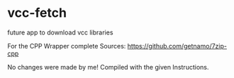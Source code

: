 # vcc-fetch
future app to download vcc libraries

For the CPP Wrapper complete Sources:
https://github.com/getnamo/7zip-cpp

No changes were made by me! Compiled with the given Instructions.
